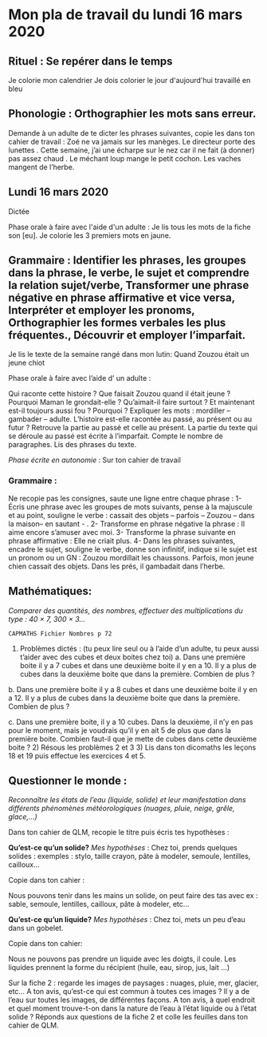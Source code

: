 # Mon pla de travail du lundi 16 mars 2020

## Rituel : Se repérer dans le temps
Je colorie mon calendrier
Je dois colorier le jour d'aujourd'hui travaillé en bleu

## Phonologie : Orthographier les mots sans erreur.

Demande à un adulte de te dicter les phrases suivantes, copie les dans ton cahier de travail :
Zoé ne va jamais sur les manèges. Le directeur porte des lunettes . Cette semaine, j’ai une écharpe sur le nez car il ne fait (à donner) pas assez chaud . Le méchant loup mange le petit cochon. Les vaches mangent de l’herbe.

## Lundi 16 mars 2020
Dictée

Phase orale à faire avec l'aide d'un adulte :
Je lis tous les mots de la fiche son \[eu\].
Je colorie les 3 premiers mots en jaune.

## Grammaire : Identifier les phrases, les groupes dans la phrase, le verbe, le sujet et comprendre la relation sujet/verbe, Transformer une phrase négative en phrase affirmative et vice versa, Interpréter et employer les pronoms, Orthographier les formes verbales les plus fréquentes., Découvrir et employer l’imparfait.

Je lis le texte de la semaine rangé dans mon lutin:
Quand Zouzou était un jeune chiot

Phase orale à faire avec l’aide d’ un adulte :

Qui raconte cette histoire ?
Que faisait Zouzou quand il était jeune ?
Pourquoi Maman le grondait-elle ?
Qu’aimait-il faire surtout ?
Et maintenant est-il toujours aussi fou ? Pourquoi ?
Expliquer les mots : mordiller – gambader – adulte.
L’histoire est-elle racontée au passé, au présent ou au futur ?
Retrouve la partie au passé et celle au présent.
La partie du texte qui se déroule au passé est écrite à l’imparfait.
Compte le nombre de paragraphes.
Lis des phrases du texte.

*Phase écrite en autonomie* : Sur ton cahier de travail
### Grammaire :
Ne recopie pas les consignes, saute une ligne entre chaque phrase :
1- Écris une phrase avec les groupes de mots suivants, pense à la majuscule et au point, souligne le verbe : 
cassait des objets – parfois – Zouzou – dans la maison– en sautant - . 
2- Transforme en phrase négative la phrase : 
Il aime encore s’amuser avec moi. 
3- Transforme la phrase suivante en phrase affirmative : 
Elle ne criait plus. 
4- Dans les phrases suivantes, encadre le sujet, souligne le verbe, donne son infinitif, indique si le sujet est un pronom ou un GN : 
Zouzou mordillait les chaussons. 
Parfois, mon jeune chien cassait des objets. 
Dans les prés, il gambadait dans l’herbe. 

## Mathématiques: 
*Comparer des quantités, des nombres, effectuer des multiplications du type : 40 × 7, 300 × 3…*

```CAPMATHS Fichier Nombres p 72``` 
1) Problèmes dictés : (tu peux lire seul ou à l’aide d’un adulte, tu peux aussi t’aider avec des cubes et deux boites chez toi)
  a. Dans une première boite il y a 7 cubes et dans une deuxième boite il y en a 10. Il y a plus de cubes dans la deuxième boite que dans la première. Combien de plus ?

  b. Dans une première boite il y a 8 cubes et dans une deuxième boite il y en a 12. Il y a plus de cubes dans la deuxième boite que dans la première. Combien de plus ?

  c. Dans une première boite, il y a 10 cubes. Dans la deuxième, il n’y en pas pour le moment, mais je voudrais qu’il y en ait 5 de plus que dans la première boite. Combien faut-il que je mette de cubes dans cette deuxième boite ?
2) Résous les problèmes 2 et 3
3) Lis dans ton dicomaths les leçons 18 et 19 puis effectue les exercices 4 et 5.

## Questionner le monde : 
*Reconnaître les états de l’eau (liquide, solide) et leur manifestation dans différents phénomènes météorologiques (nuages, pluie, neige, grêle, glace,…)*

Dans ton cahier de QLM, recopie le titre puis écris tes hypothèses :

**Qu’est-ce qu’un solide?**
*Mes hypothèses* :
Chez toi, prends quelques solides : exemples : stylo, taille crayon, pâte à modeler, semoule, lentilles, cailloux...

Copie dans ton cahier :

Nous pouvons tenir dans les mains un solide, on peut faire des tas avec ex : sable, semoule, lentilles, cailloux, pâte à modeler, etc…

**Qu’est-ce qu’un liquide?**
*Mes hypothèses* :
Chez toi, mets un peu d’eau dans un gobelet.

Copie dans ton cahier:

Nous ne pouvons pas prendre un liquide avec les doigts, il coule. Les liquides prennent la forme du récipient (huile, eau, sirop, jus, lait …) 

Sur la fiche 2 :  regarde les images de paysages : nuages, pluie, mer, glacier, etc…
A ton avis, qu’est-ce qui est commun à toutes ces images ? 
Il y a de l’eau sur toutes les images, de différentes façons. A ton avis, à quel endroit et quel moment trouve-t-on dans la nature de l’eau à l’état liquide ou à l’état solide ?
Réponds aux questions de la fiche 2 et colle les feuilles dans ton cahier de QLM.
